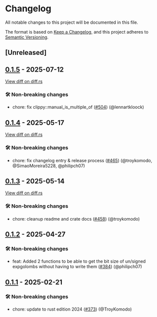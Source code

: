 # Changelog

<!--
This file is automatically generated by our release process.
DO NOT edit it directly.
If you want to add a change log entry for this package,
please create a new file in /changes.d/<pr-number>.toml
Refer to the [README.md](/changes.d/README.md) for more information.
-->

All notable changes to this project will be documented in this file.

The format is based on [Keep a Changelog](https://keepachangelog.com/en/1.0.0/),
and this project adheres to [Semantic Versioning](https://semver.org/spec/v2.0.0.html).

## [Unreleased]

## [0.1.5](https://github.com/ScuffleCloud/scuffle/releases/tag/scuffle-expgolomb-v0.1.5) - 2025-07-12

[View diff on diff.rs](https://diff.rs/scuffle-expgolomb/0.1.4/scuffle-expgolomb/0.1.5/Cargo.toml)

### 🛠️ Non-breaking changes

- chore: fix clippy::manual_is_multiple_of ([#504](https://github.com/scufflecloud/scuffle/pull/504)) (@lennartkloock)

## [0.1.4](https://github.com/ScuffleCloud/scuffle/releases/tag/scuffle-expgolomb-v0.1.4) - 2025-05-17

[View diff on diff.rs](https://diff.rs/scuffle-expgolomb/0.1.3/scuffle-expgolomb/0.1.4/Cargo.toml)

### 🛠️ Non-breaking changes

- chore: fix changelog entry & release process ([#465](https://github.com/scufflecloud/scuffle/pull/465)) (@troykomodo, @SimaoMoreira5228, @philipch07)

## [0.1.3](https://github.com/ScuffleCloud/scuffle/releases/tag/scuffle-expgolomb-v0.1.3) - 2025-05-14

[View diff on diff.rs](https://diff.rs/scuffle-expgolomb/0.1.2/scuffle-expgolomb/0.1.3/Cargo.toml)

### 🛠️ Non-breaking changes

- chore: cleanup readme and crate docs ([#458](https://github.com/scufflecloud/scuffle/pull/458)) (@troykomodo)

## [0.1.2](https://github.com/ScuffleCloud/scuffle/releases/tag/scuffle-expgolomb-v0.1.2) - 2025-04-27

### 🛠️ Non-breaking changes

- feat: Added 2 functions to be able to get the bit size of un/signed expgolombs without having to write them ([#384](https://github.com/scufflecloud/scuffle/pull/384)) (@philipch07)

## [0.1.1](https://github.com/ScuffleCloud/scuffle/releases/tag/scuffle-expgolomb-v0.1.1) - 2025-02-21

### 🛠️ Non-breaking changes

- chore: update to rust edition 2024 ([#373](https://github.com/scufflecloud/scuffle/pull/373)) (@TroyKomodo)
